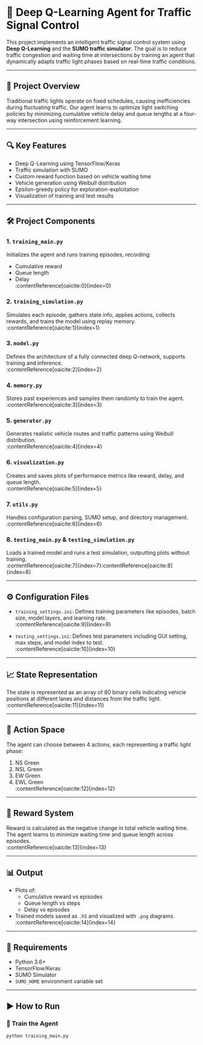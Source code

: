 # 🚦 Deep Q-Learning Agent for Traffic Signal Control

This project implements an intelligent traffic signal control system using **Deep Q-Learning** and the **SUMO traffic simulator**. The goal is to reduce traffic congestion and waiting time at intersections by training an agent that dynamically adapts traffic light phases based on real-time traffic conditions.

---

## 🧠 Project Overview

Traditional traffic lights operate on fixed schedules, causing inefficiencies during fluctuating traffic. Our agent learns to optimize light switching policies by minimizing cumulative vehicle delay and queue lengths at a four-way intersection using reinforcement learning.

---

## 🔍 Key Features

- Deep Q-Learning using TensorFlow/Keras
- Traffic simulation with SUMO
- Custom reward function based on vehicle waiting time
- Vehicle generation using Weibull distribution
- Epsilon-greedy policy for exploration-exploitation
- Visualization of training and test results

---

## 🛠️ Project Components

### 1. `training_main.py`
Initializes the agent and runs training episodes, recording:
- Cumulative reward
- Queue length
- Delay  
:contentReference[oaicite:0]{index=0}

### 2. `training_simulation.py`
Simulates each episode, gathers state info, applies actions, collects rewards, and trains the model using replay memory.  
:contentReference[oaicite:1]{index=1}

### 3. `model.py`
Defines the architecture of a fully connected deep Q-network, supports training and inference.  
:contentReference[oaicite:2]{index=2}

### 4. `memory.py`
Stores past experiences and samples them randomly to train the agent.  
:contentReference[oaicite:3]{index=3}

### 5. `generator.py`
Generates realistic vehicle routes and traffic patterns using Weibull distribution.  
:contentReference[oaicite:4]{index=4}

### 6. `visualization.py`
Creates and saves plots of performance metrics like reward, delay, and queue length.  
:contentReference[oaicite:5]{index=5}

### 7. `utils.py`
Handles configuration parsing, SUMO setup, and directory management.  
:contentReference[oaicite:6]{index=6}

### 8. `testing_main.py` & `testing_simulation.py`
Loads a trained model and runs a test simulation, outputting plots without training.  
:contentReference[oaicite:7]{index=7}&#8203;:contentReference[oaicite:8]{index=8}

---

## ⚙️ Configuration Files

- `training_settings.ini`: Defines training parameters like episodes, batch size, model layers, and learning rate.  
:contentReference[oaicite:9]{index=9}

- `testing_settings.ini`: Defines test parameters including GUI setting, max steps, and model index to test.  
:contentReference[oaicite:10]{index=10}

---

## 📈 State Representation

The state is represented as an array of 80 binary cells indicating vehicle positions at different lanes and distances from the traffic light.  
:contentReference[oaicite:11]{index=11}

---

## 🧮 Action Space

The agent can choose between 4 actions, each representing a traffic light phase:
1. NS Green
2. NSL Green
3. EW Green
4. EWL Green  
:contentReference[oaicite:12]{index=12}

---

## 🧪 Reward System

Reward is calculated as the negative change in total vehicle waiting time. The agent learns to minimize waiting time and queue length across episodes.  
:contentReference[oaicite:13]{index=13}

---

## 📊 Output

- Plots of:
  - Cumulative reward vs episodes
  - Queue length vs steps
  - Delay vs episodes
- Trained models saved as `.h5` and visualized with `.png` diagrams.  
:contentReference[oaicite:14]{index=14}

---

## 🚧 Requirements

- Python 3.6+
- TensorFlow/Keras
- SUMO Simulator
- `SUMO_HOME` environment variable set

---

## ▶️ How to Run

### 🏁 Train the Agent

```bash
python training_main.py
